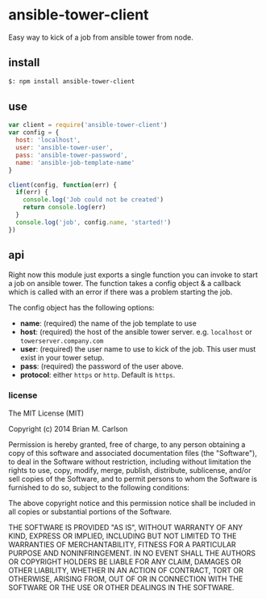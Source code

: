 # ansible-tower-client

Easy way to kick of a job from ansible tower from node.

## install

```sh
$: npm install ansible-tower-client
```

## use

```js
var client = require('ansible-tower-client')
var config = {
  host: 'localhost',
  user: 'ansible-tower-user',
  pass: 'ansible-tower-password',
  name: 'ansible-job-template-name'
}

client(config, function(err) {
  if(err) {
    console.log('Job could not be created')
    return console.log(err)
  }
  console.log('job', config.name, 'started!')
})
```

## api

Right now this module just exports a single function you can invoke to start a job on ansible tower.  The function takes a config object & a callback which is called with an error if there was a problem starting the job.

The config object has the following options:

- __name__: (required) the name of the job template to use
- __host__: (required) the host of the ansible tower server. e.g. `localhost` or `towerserver.company.com`
- __user__: (required) the user name to use to kick of the job. This user must exist in your tower setup.
- __pass__: (required) the password of the user above.
- __protocol__: either `https` or `http`. Default is `https`.


### license

The MIT License (MIT)

Copyright (c) 2014 Brian M. Carlson

Permission is hereby granted, free of charge, to any person obtaining a copy
of this software and associated documentation files (the "Software"), to deal
in the Software without restriction, including without limitation the rights
to use, copy, modify, merge, publish, distribute, sublicense, and/or sell
copies of the Software, and to permit persons to whom the Software is
furnished to do so, subject to the following conditions:

The above copyright notice and this permission notice shall be included in
all copies or substantial portions of the Software.

THE SOFTWARE IS PROVIDED "AS IS", WITHOUT WARRANTY OF ANY KIND, EXPRESS OR
IMPLIED, INCLUDING BUT NOT LIMITED TO THE WARRANTIES OF MERCHANTABILITY,
FITNESS FOR A PARTICULAR PURPOSE AND NONINFRINGEMENT. IN NO EVENT SHALL THE
AUTHORS OR COPYRIGHT HOLDERS BE LIABLE FOR ANY CLAIM, DAMAGES OR OTHER
LIABILITY, WHETHER IN AN ACTION OF CONTRACT, TORT OR OTHERWISE, ARISING FROM,
OUT OF OR IN CONNECTION WITH THE SOFTWARE OR THE USE OR OTHER DEALINGS IN
THE SOFTWARE.
